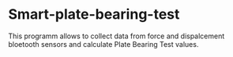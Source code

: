# Smart-plate-bearing-test
This programm allows to collect data from force and dispalcement bloetooth sensors and calculate Plate Bearing Test values.
